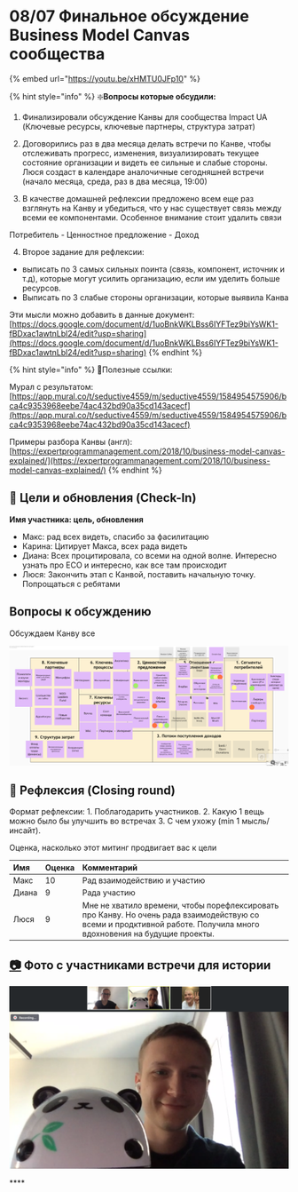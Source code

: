 # 08/07 Финальное обсуждение Business Model Canvas сообщества

{% embed url="https://youtu.be/xHMTU0JFp10" %}

{% hint style="info" %}
❇️**Вопросы которые обсудили:**  
1. Финализировали обсуждение Канвы для сообщества Impact UA \(Ключевые ресурсы, ключевые партнеры, структура затрат\)

2. Договорились раз в два месяца делать встречи по Канве, чтобы отслеживать прогресс, изменения, визуализировать текущее состояние организации и видеть ее сильные и слабые стороны. Люся создаст в календаре аналочичные сегодняшней встречи \(начало месяца, среда, раз в два месяца, 19:00\)

3. В качестве домашней рефлексии предложено всем еще раз взглянуть на Канву и убедиться, что у нас существует связь между всеми ее компонентами. Особенное внимание стоит удалить связи 

Потребитель - Ценностное предложение - Доход

4. Второе задание для рефлексии: 

* выписать по 3 самых сильных поинта \(связь, компонент, источник и т.д\), которые могут усилить организацию, если им уделить больше ресурсов.
* Выписать по 3 слабые стороны организации, которые выявила Канва

Эти мысли можно добавить в данные документ:  [https://docs.google.com/document/d/1uoBnkWKLBss6IYFTez9biYsWK1-fBDxac1awtnLbl24/edit?usp=sharing](https://docs.google.com/document/d/1uoBnkWKLBss6IYFTez9biYsWK1-fBDxac1awtnLbl24/edit?usp=sharing)
{% endhint %}

{% hint style="info" %}
🔗Полезные ссылки:

Мурал с результатом:  [https://app.mural.co/t/seductive4559/m/seductive4559/1584954575906/bca4c9353968eebe74ac432bd90a35cd143acecf](https://app.mural.co/t/seductive4559/m/seductive4559/1584954575906/bca4c9353968eebe74ac432bd90a35cd143acecf)

Примеры разбора Канвы \(англ\): [https://expertprogrammanagement.com/2018/10/business-model-canvas-explained/](https://expertprogrammanagement.com/2018/10/business-model-canvas-explained/)
{% endhint %}

## 🎯 Цели и обновления \(Check-In\) <a id="celi-i-apdeity"></a>

**Имя участника: цель, обновления**

* Макс: рад всех видеть, спасибо за фасилитацию
* Карина: Цитирует Макса, всех рада видеть
* Диана: Всех процитировала, со всеми на одной волне. Интересно узнать про ECO и интересно, как все там происходит
* Люся: Закончить этап с Канвой, поставить начальную точку. Попрощаться с ребятами

## Вопросы к обсуждению <a id="voprosy"></a>

Обсуждаем Канву все

![&#x424;&#x438;&#x43D;&#x430;&#x43B;&#x44C;&#x43D;&#x44B;&#x439; &#x432;&#x438;&#x434; &#x41A;&#x430;&#x43D;&#x432;&#x44B;](../../.gitbook/assets/screenshot-2020-07-08-at-10.57.09.png)

## 🤔 Рефлексия \(Closing round\) <a id="refleksiya"></a>

Формат рефлексии: 1. Поблагодарить участников. 2. Какую 1 вещь можно было бы улучшить во встречах 3. С чем ухожу \(min 1 мысль/инсайт\).

Оценка, насколько этот митинг продвигает вас к цели

| Имя | Оценка | Комментарий |
| :--- | :--- | :--- |
| Макс | 10 | Рад взаимодействию и участию |
| Диана | 9 | Рада участию |
| Люся | 9 | Мне не хватило времени, чтобы порефлексировать про Канву. Но очень рада взаимодействую со всеми и продктивной работе. Получила много вдохновения на будущие проекты.  |

## [📷](https://emojipedia.org/camera/) Фото с участниками встречи для истории

![](../../.gitbook/assets/screenshot-2020-07-08-at-09.57.54.png)

\*\*\*\*

